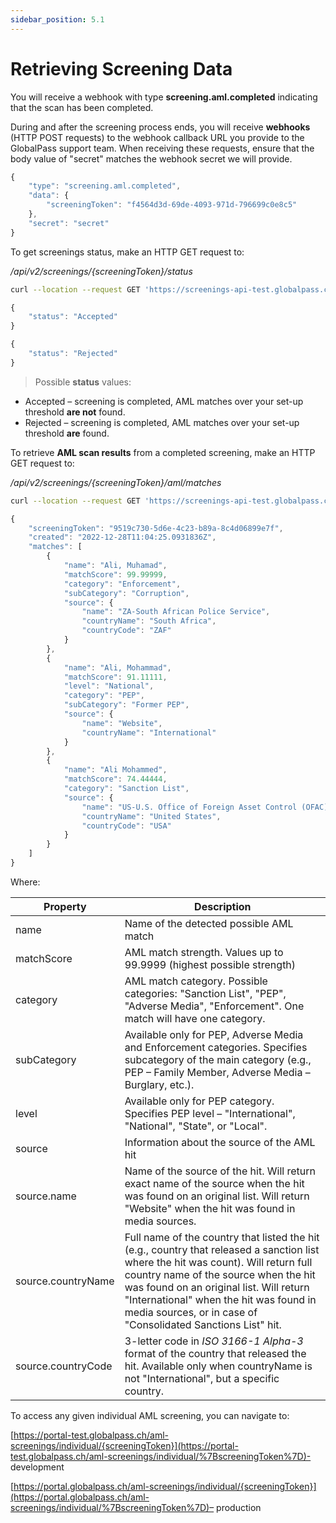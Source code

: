 ```yaml
---
sidebar_position: 5.1
---
```

# Retrieving Screening Data

You will receive a webhook with type **screening.aml.completed** indicating that the scan has been completed.

During and after the screening process ends, you will receive **webhooks** (HTTP POST requests) to the webhook callback URL you provide to the GlobalPass support team. When receiving these requests, ensure that the body value of "secret" matches the webhook secret we will provide.

```js title="Example webhook"
{
    "type": "screening.aml.completed",
    "data": {
        "screeningToken": "f4564d3d-69de-4093-971d-796699c0e8c5"
    },
    "secret": "secret"
}
```

To get screenings status, make an HTTP GET request to:

_/api/v2/screenings/{screeningToken}/status_

```bash title="Example request"
curl --location --request GET 'https://screenings-api-test.globalpass.ch/api/v2/screenings/f4564d3d-69de-4093-971d-796699c0e8c5/status' --header 'Authorization: Bearer {your_access_token}'
```


```js title="Example response #1"
{
    "status": "Accepted"
}
```

```js title="Example response #2"
{
    "status": "Rejected"
}
```

> Possible **status** values:
- Accepted – screening is completed, AML matches over your set-up threshold **are not** found.
- Rejected – screening is completed, AML matches over your set-up threshold **are** found.

To retrieve **AML scan results** from a completed screening, make an HTTP GET request to:

_/api/v2/screenings/{screeningToken}/aml/matches_

```bash title="Example request"
curl --location --request GET 'https://screenings-api-test.globalpass.ch/api/v2/screenings/9519c730-5d6e-4c23-b89a-8c4d06899e7f/aml/matches' --header 'Authorization: Bearer {your_access_token}'
```

```js title="Example response"
{
    "screeningToken": "9519c730-5d6e-4c23-b89a-8c4d06899e7f",
    "created": "2022-12-28T11:04:25.0931836Z",
    "matches": [
        {
            "name": "Ali, Muhamad",
            "matchScore": 99.99999,
            "category": "Enforcement",
            "subCategory": "Corruption",
            "source": {
                "name": "ZA-South African Police Service",
                "countryName": "South Africa",
                "countryCode": "ZAF"
            }
        },
        {
            "name": "Ali, Mohammad",
            "matchScore": 91.11111,
            "level": "National",
            "category": "PEP",
            "subCategory": "Former PEP",
            "source": {
                "name": "Website",
                "countryName": "International"
            }
        },
        {
            "name": "Ali Mohammed",
            "matchScore": 74.44444,
            "category": "Sanction List",
            "source": {
                "name": "US-U.S. Office of Foreign Asset Control (OFAC) - SDN List",
                "countryName": "United States",
                "countryCode": "USA"
            }
        }
    ]
}
```

Where:

| Property | Description |
| -------- | ----------- |
| name | Name of the detected possible AML match |
| matchScore | AML match strength. Values up to 99.9999 (highest possible strength) |
| category | AML match category. Possible categories: "Sanction List", "PEP", "Adverse Media", "Enforcement". One match will have one category. |
| subCategory | Available only for PEP, Adverse Media and Enforcement categories. Specifies subcategory of the main category (e.g., PEP – Family Member, Adverse Media – Burglary, etc.). |
| level | Available only for PEP category. Specifies PEP level – "International", "National", "State", or "Local". |
| source | Information about the source of the AML hit |
| source.name | Name of the source of the hit. Will return exact name of the source when the hit was found on an original list. Will return "Website" when the hit was found in media sources. |
| source.countryName | Full name of the country that listed the hit (e.g., country that released a sanction list where the hit was count). Will return full country name of the source when the hit was found on an original list. Will return "International" when the hit was found in media sources, or in case of "Consolidated Sanctions List" hit. |
| source.countryCode | 3-letter code in _ISO 3166-1 Alpha-3_ format of the country that released the hit. Available only when countryName is not "International", but a specific country. |

To access any given individual AML screening, you can navigate to:

[https://portal-test.globalpass.ch/aml-screenings/individual/{screeningToken}](https://portal-test.globalpass.ch/aml-screenings/individual/%7BscreeningToken%7D)- development

[https://portal.globalpass.ch/aml-screenings/individual/{screeningToken}](https://portal.globalpass.ch/aml-screenings/individual/%7BscreeningToken%7D)– production
